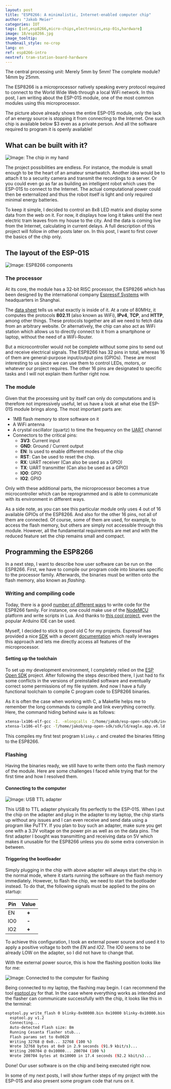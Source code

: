 ```yaml
---
layout: post
title: "ESP8266: A minimalistic, Internet-enabled computer chip"
author: "Jakob Meier"
categories: IOT
tags: [iot,esp8266,micro-chips,electronics,esp-01s,hardware]
image: 18/esp8266.jpg
image_tooltip: 
thumbnail_style: no-crop
lang: en
ref: esp8266-intro
nextref: tram-station-board-hardware
---
```


<p class="intro">The central processing unit: Merely 5mm by 5mm! The complete module? 14mm by 25mm.</p>

The ESP8266 is a microprocessor natively speaking every protocol required to connect to the World Wide Web through a local WiFi network. In this post, I am writing about the ESP-01S module, one of the most common modules using this microprocessor.

The picture above already shows the entire ESP-01S module, only the lack of an energy source is stopping it from connecting to the Internet. One such chip is available below $3 even as a private person. And all the software required to program it is openly available!

## What can be built with it?

![Image: The chip in my hand](/assets/img/18/esp8266_with_hand.jpg)

The project possibilities are endless. For instance, the module is small enough to be the heart of an amateur smartwatch. Another idea would be to attach it to a security camera and transmit the recordings to a server. Or you could even go as far as building an intelligent robot which uses the ESP-01S to connect to the Internet. The actual computational power could then be externalized and thus the robot itself is light and only required minimal energy batteries.

To keep it simple, I decided to control an 8x8 LED matrix and display some data from the web on it. For now, it displays how long it takes until the next electric tram leaves from my house to the city. And the data is coming live from the Internet, calculating in current delays. A full description of this project will follow in other posts later on. In this post, I want to first cover the basics of the chip only.

## The layout of the ESP-01S

![Image: ESP8266 components](/assets/img/18/esp_components_en.jpg)

### The processor

At its core, the module has a 32-bit RISC processor, the ESP8266 which has been designed by the international company [Espressif Systems](https://www.espressif.com) with headquarters in Shanghai.

The [data sheet](https://www.espressif.com/sites/default/files/documentation/0a-esp8266ex_datasheet_en.pdf) tells us what exactly is inside of it. At a rate of 80MHz, it computes the protocols **802.11** (also known as WiFi), **IPv4**, **TCP**, and **HTTP**, among other things. These protocols together are all we need to fetch data from an arbitrary website. Or alternatively, the chip can also act as WiFi station which allows us to directly connect to it from a smartphone or laptop, without the need of a WiFi-Router.

But a microcontroller would not be complete without some pins to send out and receive electrical signals. The ESP8266 has 32 pins in total, whereas 16 of them are general-purpose input/output pins (GPIOs). These are most interesting to us since we can use them to control LEDs, motors, or whatever our project requires. The other 16 pins are designated to specific tasks and I will not explain them further right now.

### The module

Given that the processing unit by itself can only do computations and is therefore not impressively useful, let us have a look at what else the ESP-01S module brings along. The most important parts are:
 - 1MB flash memory to store software on it
 - A WiFi antenna
 - A crystal oscillator (quartz) to time the frequency on the [UART](https://en.wikipedia.org/wiki/Universal_asynchronous_receiver-transmitter) channel
 - Connectors to the critical pins:
   - **3V3**: Current input
   - **GND**: Ground / Current output
   - **EN**: Is used to enable different modes of the chip
   - **RST**: Can be used to reset the chip.
   - **RX**: UART receiver (Can also be used as a GPIO)
   - **TX**: UART transmitter (Can also be used as a GPIO)
   - **IO0**: GPIO
   - **IO2**: GPIO 
   
Only with these additional parts, the microprocessor becomes a true microcontroller which can be reprogrammed and is able to communicate with its environment in different ways.

As a side note, as you can see this particular module only uses 4 out of 16 available GPIOs of the ESP8266. And also for the other 16 pins, not all of them are connected. Of course, some of them are used, for example, to access the flash memory, but others are simply not accessible through this module. However, all the fundamental requirements are met and with the reduced feature set the chip remains small and compact.

## Programming the ESP8266

In a next step, I want to describe how user software can be run on the ESP8266. First, we have to compile our program code into binaries specific to the processor family. Afterwards, the binaries must be written onto the flash memory, also known as *flashing*.

### Writing and compiling code

Today, there is a good [number of different ways](https://en.wikipedia.org/wiki/ESP8266#SDKs) to write code for the ESP8266 family. For instance, one could make use of the [NodeMCU](https://github.com/nodemcu/nodemcu-firmware) platform and write scripts in Lua. And thanks to [this cool project](https://github.com/esp8266/Arduino), even the popular Arduino IDE can be used.

Myself, I decided to stick to good old C for my projects. Espressif has provided a nice [SDK](https://github.com/espressif/ESP8266_NONOS_SDK) with a decent [documentation](https://www.espressif.com/en/support/download/documents) which really leverages this approach and lets me directly access all features of the microprocessor.

#### Setting up the toolchain

To set up my development environment, I completely relied on the [ESP Open SDK](https://github.com/pfalcon/esp-open-sdk) project. After following the steps described there, I just had to fix some conflicts in the versions of preinstalled software and eventually correct some permissions of my file system. And now I have a fully functional toolchain to compile C program code to ESP8266 binaries.

As it is often the case when working with C, a Makefile helps me to remember the long commands to compile and link everything correctly. Here, the command hiding behind `make` is as follows:

```bash
xtensa-lx106-elf-gcc -I. -mlongcalls -I/home/jakob/esp-open-sdk/sdk/include     -c -o blinky.o blinky.c
xtensa-lx106-elf-gcc -T/home/jakob/esp-open-sdk/sdk/ld/eagle.app.v6.ld -L/home/jakob/esp-open-sdk/sdk/lib  blinky.o  -nostdlib -Wl,--start-group -lmain -lnet80211 -lwpa -llwip -lpp -lphy -lc -Wl,--end-group -lgcc -o blinky
```

This compiles my first test program `blinky.c` and created the binaries fitting to the ESP8266.

### Flashing

Having the binaries ready, we still have to write them onto the flash memory of the module. Here are some challenges I faced while trying that for the first time and how I resolved them.

#### Connecting to the computer

![Image: USB TTL adapter](/assets/img/18/usb_to_ttl.jpg)

This USB to TTL adapter physically fits perfectly to the ESP-01S. When I put the chip on the adapter and plug in the adapter to my laptop, the chip starts up without any issues and I can even receive and send data using a program like PuTTY. If you plan to buy such an adapter, make sure you get one with a 3.3V voltage on the power pin as well as on the data pins. The first adapter I bought was transmitting and receiving data on 5V which makes it unusable for the ESP8266 unless you do some extra conversion in between.

#### Triggering the bootloader

Simply plugging in the chip with above adapter will always start the chip in the normal mode, where it starts running the software on the flash memory immediately. However, to flash the chip, we need to start the bootloader instead.  To do that, the following signals must be applied to the pins on startup:

Pin | Value
--- | :---:
EN | **+**
IO0 | **-**
IO2 | **+**

To achieve this configuration, I took an external power source and used it to apply a positive voltage to both the *EN* and *IO2*. The *IO0* seems to be already LOW on the adapter, so I did not have to change that.

With the external power source, this is how the flashing position looks like for me:

![Image: Connected to the computer for flashing](/assets/img/18/esp_flashing.jpg)

Being connected to my laptop, the flashing may begin. I can recommend the tool [esptool.py](https://github.com/espressif/esptool) for that. In the case where everything works as intended and the flasher can communicate successfully with the chip, it looks like this in the terminal:

```bash
esptool.py write_flash 0 blinky-0x00000.bin 0x10000 blinky-0x10000.bin
  esptool.py v1.2
  Connecting...
  Auto-detected Flash size: 8m
  Running Cesanta flasher stub...
  Flash params set to 0x0020
  Writing 32768 @ 0x0... 32768 (100 %)
  Wrote 32768 bytes at 0x0 in 2.9 seconds (91.9 kbit/s)...
  Writing 200704 @ 0x10000... 200704 (100 %)
  Wrote 200704 bytes at 0x10000 in 17.4 seconds (92.2 kbit/s)...
```
Done! Our user software is on the chip and being executed right now.

In some of my next posts, I will show further steps of my project with the ESP-01S and also present some program code that runs on it.